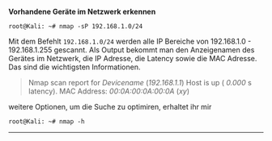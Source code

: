 **Vorhandene Geräte im Netzwerk erkennen**
 
    root@Kali: ~# nmap -sP 192.168.1.0/24

Mit dem Befehlt `192.168.1.0/24` werden alle IP Bereiche von 192.168.1.0 - 192.168.1.255 gescannt. Als Output bekommt man den Anzeigenamen des Gerätes im Netzwerk, die IP Adresse, die Latency sowie die MAC Adresse. Das sind die wichtigsten Informationen.

> Nmap scan report for *Devicename* (*192.168.1.1*)
> Host is up ( *0.000* s latency).
> MAC Address: *00:0A:00:0A:00:0A* (*xy*)

weitere Optionen, um die Suche zu optimiren, erhaltet ihr mir

    root@Kali: ~# nmap -h

----------


